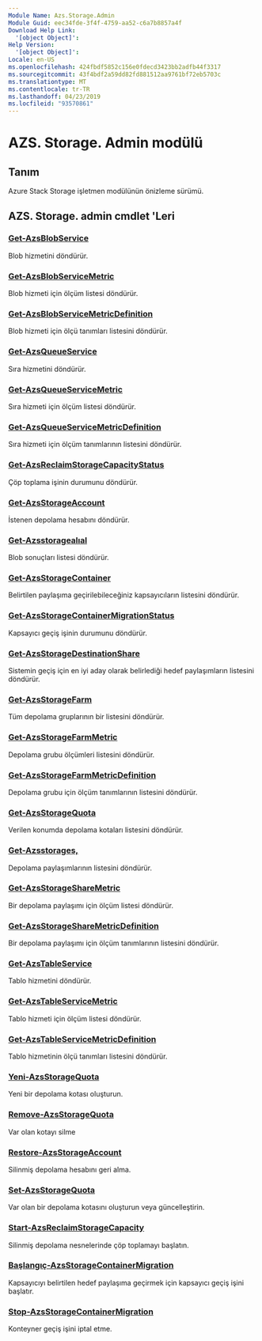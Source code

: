 ```yaml
---
Module Name: Azs.Storage.Admin
Module Guid: eec34fde-3f4f-4759-aa52-c6a7b8857a4f
Download Help Link:
  '[object Object]': 
Help Version:
  '[object Object]': 
Locale: en-US
ms.openlocfilehash: 424fbdf5852c156e0fdecd3423bb2adfb44f3317
ms.sourcegitcommit: 43f4bdf2a59dd82fd881512aa9761bf72eb5703c
ms.translationtype: MT
ms.contentlocale: tr-TR
ms.lasthandoff: 04/23/2019
ms.locfileid: "93570861"
---
```

# AZS. Storage. Admin modülü
## Tanım
Azure Stack Storage işletmen modülünün önizleme sürümü.

## AZS. Storage. admin cmdlet 'Leri
### [Get-AzsBlobService](Get-AzsBlobService.md)
Blob hizmetini döndürür.

### [Get-AzsBlobServiceMetric](Get-AzsBlobServiceMetric.md)
Blob hizmeti için ölçüm listesi döndürür.

### [Get-AzsBlobServiceMetricDefinition](Get-AzsBlobServiceMetricDefinition.md)
Blob hizmeti için ölçü tanımları listesini döndürür.

### [Get-AzsQueueService](Get-AzsQueueService.md)
Sıra hizmetini döndürür.

### [Get-AzsQueueServiceMetric](Get-AzsQueueServiceMetric.md)
Sıra hizmeti için ölçüm listesi döndürür.

### [Get-AzsQueueServiceMetricDefinition](Get-AzsQueueServiceMetricDefinition.md)
Sıra hizmeti için ölçüm tanımlarının listesini döndürür.

### [Get-AzsReclaimStorageCapacityStatus](Get-AzsReclaimStorageCapacityStatus.md)
Çöp toplama işinin durumunu döndürür.

### [Get-AzsStorageAccount](Get-AzsStorageAccount.md)
İstenen depolama hesabını döndürür.

### [Get-Azsstoragealıal](Get-AzsStorageAcquisition.md)
Blob sonuçları listesi döndürür.

### [Get-AzsStorageContainer](Get-AzsStorageContainer.md)
Belirtilen paylaşıma geçirilebileceğiniz kapsayıcıların listesini döndürür.

### [Get-AzsStorageContainerMigrationStatus](Get-AzsStorageContainerMigrationStatus.md)
Kapsayıcı geçiş işinin durumunu döndürür.

### [Get-AzsStorageDestinationShare](Get-AzsStorageDestinationShare.md)
Sistemin geçiş için en iyi aday olarak belirlediği hedef paylaşımların listesini döndürür.

### [Get-AzsStorageFarm](Get-AzsStorageFarm.md)
Tüm depolama gruplarının bir listesini döndürür.

### [Get-AzsStorageFarmMetric](Get-AzsStorageFarmMetric.md)
Depolama grubu ölçümleri listesini döndürür.

### [Get-AzsStorageFarmMetricDefinition](Get-AzsStorageFarmMetricDefinition.md)
Depolama grubu için ölçüm tanımlarının listesini döndürür.

### [Get-AzsStorageQuota](Get-AzsStorageQuota.md)
Verilen konumda depolama kotaları listesini döndürür.

### [Get-Azsstorages,](Get-AzsStorageShare.md)
Depolama paylaşımlarının listesini döndürür.

### [Get-AzsStorageShareMetric](Get-AzsStorageShareMetric.md)
Bir depolama paylaşımı için ölçüm listesi döndürür.

### [Get-AzsStorageShareMetricDefinition](Get-AzsStorageShareMetricDefinition.md)
Bir depolama paylaşımı için ölçüm tanımlarının listesini döndürür.

### [Get-AzsTableService](Get-AzsTableService.md)
Tablo hizmetini döndürür.

### [Get-AzsTableServiceMetric](Get-AzsTableServiceMetric.md)
Tablo hizmeti için ölçüm listesi döndürür.

### [Get-AzsTableServiceMetricDefinition](Get-AzsTableServiceMetricDefinition.md)
Tablo hizmetinin ölçü tanımları listesini döndürür.

### [Yeni-AzsStorageQuota](New-AzsStorageQuota.md)
Yeni bir depolama kotası oluşturun.

### [Remove-AzsStorageQuota](Remove-AzsStorageQuota.md)
Var olan kotayı silme

### [Restore-AzsStorageAccount](Restore-AzsStorageAccount.md)
Silinmiş depolama hesabını geri alma.

### [Set-AzsStorageQuota](Set-AzsStorageQuota.md)
Var olan bir depolama kotasını oluşturun veya güncelleştirin.

### [Start-AzsReclaimStorageCapacity](Start-AzsReclaimStorageCapacity.md)
Silinmiş depolama nesnelerinde çöp toplamayı başlatın.

### [Başlangıç-AzsStorageContainerMigration](Start-AzsStorageContainerMigration.md)
Kapsayıcıyı belirtilen hedef paylaşıma geçirmek için kapsayıcı geçiş işini başlatır.

### [Stop-AzsStorageContainerMigration](Stop-AzsStorageContainerMigration.md)
Konteyner geçiş işini iptal etme.

